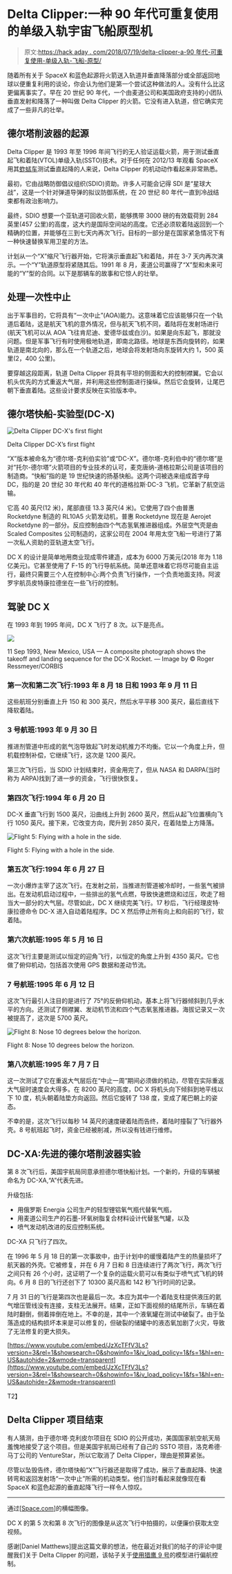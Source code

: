 # Delta Clipper:一种 90 年代可重复使用的单级入轨宇宙飞船原型机

> 原文:[https://hack aday . com/2018/07/19/delta-clipper-a-90 年代-可重复使用-单级入轨-飞船-原型/](https://hackaday.com/2018/07/19/delta-clipper-a-1990s-reusable-single-stage-to-orbit-spaceship-prototype/)

随着所有关于 SpaceX 和蓝色起源将火箭送入轨道并垂直降落部分或全部返回地球以便重复利用的谈论，你会认为他们是第一个尝试这种做法的人。没有什么比这更偏离事实了。早在 20 世纪 90 年代，一个由麦道公司和美国政府支持的小团队垂直发射和降落了一种叫做 Delta Clipper 的火箭。它没有进入轨道，但它确实完成了一些非凡的壮举。

## 德尔塔削波器的起源

Delta Clipper 是 1993 年至 1996 年间飞行的无人验证运载火箭，用于测试垂直起飞和着陆(VTOL)单级入轨(SSTO)技术。对于任何在 2012/13 年观看 SpaceX 用其[蚱蜢车](https://www.youtube.com/watch?v=2t15vP1PyoA)测试垂直起降的人来说，Delta Clipper 的机动动作看起来非常熟悉。

最初，它由战略防御倡议组织(SDIO)资助。许多人可能会记得 SDI 是“星球大战”，这是一个针对弹道导弹的拟议防御系统，在 20 世纪 80 年代一直到冷战结束都有政治影响力。

最终，SDIO 想要一个亚轨道可回收火箭，能够携带 3000 磅的有效载荷到 284 英里(457 公里)的高度，这大约是国际空间站的高度。它还必须软着陆返回到一个精确的位置，并能够在三到七天内再次飞行。目标的一部分是在国家紧急情况下有一种快速替换军用卫星的方法。

计划从一个“X”缩尺飞行器开始，它将演示垂直起飞和着陆，并在 3-7 天内再次演示。一个“Y”轨道原型将紧随其后。1991 年 8 月，麦道公司赢得了“X”型和未来可能的“Y”型的合同。以下是那辆车的故事和它惊人的壮举。

## 处理一次性中止

出于军事目的，它将具有“一次中止”(AOA)能力。这意味着它应该能够只在一个轨道后着陆，这是航天飞机的意外情况，但与航天飞机不同，着陆将在发射场进行(航天飞机可以从 AOA 飞往肯尼迪、爱德华兹或白沙)。如果是向东起飞，那就没问题。但是军事飞行有时使用极地轨道，即南北路径。地球是东西向旋转的，如果轨道是南北向的，那么在一个轨道之后，地球会将发射场向东旋转大约 1，500 英里(2，400 公里)。

要穿越这段距离，轨道 Delta Clipper 将具有平坦的侧面和大的控制襟翼。它会以机头优先的方式重返大气层，并利用这些控制面进行操纵。然后它会旋转，让尾巴朝下垂直着陆。这些设计要求反映在实验版本中。

## 德尔塔快船-实验型(DC-X)

![Delta Clipper DC-X's first flight](../Images/b67bfa88723fa208a4497e4c60089d3c.png)

Delta Clipper DC-X’s first flight

“X”版本被命名为“德尔塔-克利伯实验”或“DC-X”。德尔塔-克利伯中的“德尔塔”是对“托尔-德尔塔”火箭项目的专业技术的认可，麦克唐纳-道格拉斯公司是该项目的制造商。“快船”指的是 19 世纪快速的扬基快船。这两个词被选来组成首字母 DC，指的是 20 世纪 30 年代和 40 年代的道格拉斯·DC-3 飞机，它革新了航空运输。

它高 40 英尺(12 米)，尾部直径 13.3 英尺(4 米)。它使用了四个由普惠 Rocketdyne 制造的 RL10A5 火箭发动机，普惠 Rocketdyne 现在是 Aerojet Rocketdyne 的一部分。反应控制由四个气态氢氧推进器组成。外层空气壳是由 Scaled Composites 公司制造的，这家公司在 2004 年用太空飞船一号进行了第一次私人资助的亚轨道太空飞行。

DC X 的设计是简单地用商业现成零件建造，成本为 6000 万美元(2018 年为 1.18 亿美元)。它甚至使用了 F-15 的飞行导航系统。简单还意味着它将尽可能自主运行，最终只需要三个人在控制中心:两个负责飞行操作，一个负责地面支持。阿波罗宇航员皮特康拉德坐在一些飞行的控制。

## 驾驶 DC X

在 1993 年到 1995 年间，DC X 飞行了 8 次。以下是亮点。

[![](../Images/7e31501d2198e62ad70d7fab5cbe46a5.png)](https://hackaday.com/wp-content/uploads/2018/07/dc-xa-vtol_montage.jpg)

11 Sep 1993, New Mexico, USA — A composite photograph shows the takeoff and landing sequence for the DC-X Rocket. — Image by © Roger Ressmeyer/CORBIS

### 第一次和第二次飞行:1993 年 8 月 18 日和 1993 年 9 月 11 日

这些航班分别垂直上升 150 和 300 英尺，然后水平平移 300 英尺，最后直线下降软着陆。

### 3 号航班:1993 年 9 月 30 日

推进剂管道中形成的氦气泡导致起飞时发动机推力不均衡。它以一个角度上升，但机载控制补偿，它继续飞行，这次是 1200 英尺。

第三次飞行后，当 SDIO 计划结束时，资金用完了，但从 NASA 和 DARPA(当时称为 ARPA)找到了进一步的资金，飞行很快恢复。

### 第四次飞行:1994 年 6 月 20 日

DC-X 垂直飞行到 1500 英尺，沿曲线上升到 2600 英尺，然后从起飞位置横向飞行 1050 英尺。接下来，它改变方向，爬升到 2850 英尺，在着陆垫上方降落。

![Flight 5: Flying with a hole in the side.](../Images/ecc820e8618f8c48722749b0fb18bf2c.png)

Flight 5: Flying with a hole in the side.

### 第五次飞行:1994 年 6 月 27 日

一次小爆炸主宰了这次飞行。在发射之前，当推进剂管道被冷却时，一些氢气被排出。在发动机启动过程中，一些排出的氢气点燃，导致快速燃烧和过压，吹走了相当大一部分的大气层。尽管如此，DC X 继续完美飞行。17 秒后，飞行经理皮特·康拉德命令 DC-X 进入自动着陆程序。DC X 然后停止所有向上和向前的飞行，软着陆。

### 第六次航班:1995 年 5 月 16 日

这次飞行主要是测试以恒定的迎角飞行，以恒定的角度上升到 4350 英尺。它也做了俯仰机动，包括首次使用 GPS 数据和差动节流。

### 7 号航班:1995 年 6 月 12 日

这次飞行最引人注目的是进行了 75°的反俯仰机动，基本上将飞行器倾斜到几乎水平的方向。还测试了侧襟翼、发动机节流和四个气态氧氢推进器。海拔记录又一次被提高了，这次是 5700 英尺。

![Flight 8: Nose 10 degrees below the horizon.](../Images/b0df7d5f7397f8272632ef6902cd9200.png)

Flight 8: Nose 10 degrees below the horizon.

### 第八次航班:1995 年 7 月 7 日

这一次测试了它在重返大气层后在“中止一周”期间必须做的机动，尽管在实际重返大气层时速度会大得多。在 8200 英尺的高度，DC X 将机头向下倾斜到地平线以下 10 度，机头朝着陆垫方向返回。然后它旋转了 138 度，变成了尾巴朝上的姿态。

不幸的是，这次飞行以每秒 14 英尺的速度硬着陆而告终，着陆时撞裂了飞行器外壳。8 号航班起飞时，资金已经被削减，所以没有钱进行维修。

## DC-XA:先进的德尔塔削波器实验

第 8 次飞行后，美国宇航局同意承担德尔塔快船计划。一个新的，升级的车辆被命名为 DC-XA,“A”代表先进。

升级包括:

*   用俄罗斯 Energia 公司生产的轻型锂铝氧气瓶代替氧气瓶，
*   用麦道公司生产的石墨-环氧树脂复合材料设计代替氢气罐，以及
*   喷气发动机改进的反应控制系统。

DC-XA 只飞行了四次。

在 1996 年 5 月 18 日的第一次事故中，由于计划中的缓慢着陆产生的热量损坏了航天器的外壳。它被修复，并在 6 月 7 日和 8 日连续进行了两次飞行，两次飞行之间只有 26 个小时，这证明了一个复杂的运载火箭可以有类似于喷气式飞机的转向。6 月 8 日的飞行还创下了 10300 英尺高和 142 秒飞行时间的记录。

7 月 31 日的飞行是第四次也是最后一次。本应为其中一个着陆支柱提供液压的氦气增压管线没有连接，支柱无法展开。结果，正如下面视频的结尾所示，车辆在着陆时翻倒，侧着摔倒在地上。不幸的是，其中一个液氧罐在测试中破裂了。由于坠落造成的结构损坏本来是可以修复的，但破裂的储罐中的液态氧加剧了火灾，导致了无法修复的更大损失。

 [https://www.youtube.com/embed/JzXcTFfV3Ls?version=3&rel=1&showsearch=0&showinfo=1&iv_load_policy=1&fs=1&hl=en-US&autohide=2&wmode=transparent](https://www.youtube.com/embed/JzXcTFfV3Ls?version=3&rel=1&showsearch=0&showinfo=1&iv_load_policy=1&fs=1&hl=en-US&autohide=2&wmode=transparent)

T2】

## Delta Clipper 项目结束

有人猜测，由于德尔塔·克利皮尔项目在 SDIO 的公开成功，美国国家航空航天局羞愧地接受了这个项目。但是美国宇航局已经有了自己的 SSTO 项目，洛克希德·马丁公司的 VentureStar，所以它取消了 Delta Clipper，理由是预算紧张。

尽管以坠毁告终，德尔塔快船“X”飞行器还是取得了成功，展示了垂直起降、快速转弯和返回发射场“一次中止”所需的机动类型。他们当时看起来就像现在看 SpaceX 和蓝色起源的垂直起降飞行一样令人惊叹。

* * *

通过[[Space.com](https://www.space.com/22351-delta-clipper-experimental-dc-x-photos.html)]的横幅图像。

DC X 的第 5 次和第 8 次飞行的图像是从这次飞行中拍摄的，以便廉价获取太空视频。

感谢[Daniel Matthews]提出这篇文章的想法，他在最近对我们的帖子的评论中提醒我们关于 Delta Clipper 的问题，该帖子关于[使用猎鹰 9 号](https://hackaday.com/2018/06/20/would-you-look-at-that-yaw-control/)的模型进行偏航控制。